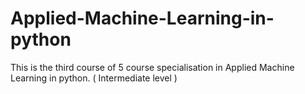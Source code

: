 # Applied-Machine-Learning-in-python
This is the third course of 5 course specialisation in Applied Machine Learning in python. ( Intermediate level )

